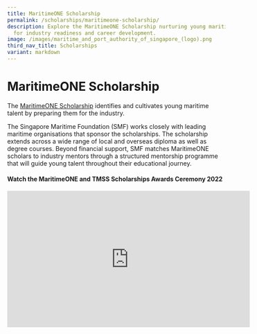```yaml
---
title: MaritimeONE Scholarship
permalink: /scholarships/maritimeone-scholarship/
description: Explore the MaritimeONE Scholarship nurturing young maritime talent
  for industry readiness and career development.
image: /images/maritime_and_port_authority_of_singapore_(logo).png
third_nav_title: Scholarships
variant: markdown
---
```

MaritimeONE Scholarship
=======================

The&nbsp;[MaritimeONE Scholarship](https://brightsparks.com.sg/profile/smf/index.php)&nbsp;identifies and cultivates young maritime talent by preparing them for the industry.

The Singapore Maritime Foundation (SMF) works closely with leading maritime organisations that sponsor the scholarships. The scholarship extends across a wide range of local and overseas diploma as well as degree courses. Beyond financial support, SMF matches MaritimeONE scholars to industry mentors through a structured mentorship programme that will guide young talent throughout their educational journey.

#### Watch the MaritimeONE and TMSS Scholarships Awards Ceremony 2022

<iframe allowfullscreen="" allow="accelerometer; autoplay; clipboard-write; encrypted-media; gyroscope; picture-in-picture; web-share" frameborder="0" title="YouTube video player" src="https://www.youtube.com/embed/5ki-9aeWgfA?si=Nzegs0S0z9MUZJ_n" height="315" width="560"></iframe>